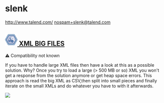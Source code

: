 # slenk
  <http://www.talend.com/>
  <nospam+slenk@talend.com>

## <a href='./components/XML BIG FILES/readme.md'><img src='./components/XML BIG FILES/logo.jpg' width='40' height='40'> XML BIG FILES</a>
 :warning: Compatibility not known

If you have to handle large XML files then have a look at this as a possible solution. Why? Once you try to load a large (> 500 MB or so) XML you won't get a response from the solution anymore or get heap space errors.
This approach is read the big XML as CSV,then split into small pieces and finally iterate on the small XMLs and do whatever you have to with it afterwards.



<img src='./components/XML BIG FILES/sample.jpg'>
